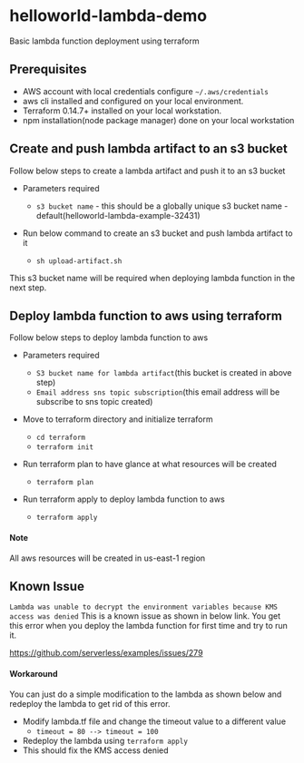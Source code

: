 # helloworld-lambda-demo
Basic lambda function deployment using terraform

## Prerequisites

- AWS account with local credentials configure `~/.aws/credentials`
- aws cli installed and configured on your local environment.
- Terraform 0.14.7+ installed on your local workstation.
- npm installation(node package manager) done on your local workstation

## Create and push lambda artifact to an s3 bucket

Follow below steps to create a lambda artifact and push it to an s3 bucket

- Parameters required
  - `s3 bucket name` - this should be a globally unique s3 bucket name - default(helloworld-lambda-example-32431)

- Run below command to create an s3 bucket and push lambda artifact to it
  - `sh upload-artifact.sh`

This s3 bucket name will be required when deploying lambda function in the next step.


## Deploy lambda function to aws using terraform

Follow below steps to deploy lambda function to aws

- Parameters required
  - `S3 bucket name for lambda artifact`(this bucket is created in above step)
  - `Email address sns topic subscription`(this email address will be subscribe to sns topic created)

- Move to terraform directory and initialize terraform
  - `cd terraform`
  - `terraform init`
- Run terraform plan to have glance at what resources will be created
  - `terraform plan`
- Run terraform apply to deploy lambda function to aws
  - `terraform apply`


#### Note
All aws resources will be created in us-east-1 region


## Known Issue

`Lambda was unable to decrypt the environment variables because KMS access was denied`
This is a known issue as shown in below link. You get this error when you deploy the lambda function for first time and try to run it.

https://github.com/serverless/examples/issues/279

#### Workaround

You can just do a simple modification to the lambda as shown below and redeploy the lambda to get rid of this error.

 - Modify lambda.tf file and change the timeout value to a different value
   - `timeout = 80 --> timeout = 100`
 - Redeploy the lambda using `terraform apply`
 - This should fix the KMS access denied
